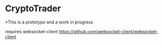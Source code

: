 # CryptoTrader

*This is a prototype and a work in progress

requires websocket-client
https://github.com/websocket-client/websocket-client
